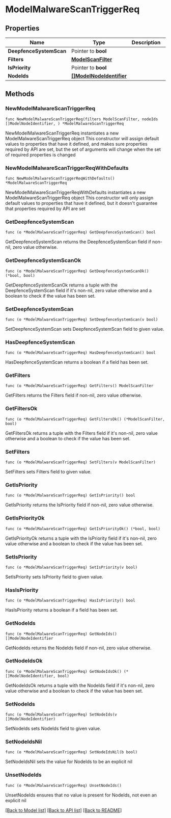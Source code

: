 # ModelMalwareScanTriggerReq

## Properties

Name | Type | Description | Notes
------------ | ------------- | ------------- | -------------
**DeepfenceSystemScan** | Pointer to **bool** |  | [optional] 
**Filters** | [**ModelScanFilter**](ModelScanFilter.md) |  | 
**IsPriority** | Pointer to **bool** |  | [optional] 
**NodeIds** | [**[]ModelNodeIdentifier**](ModelNodeIdentifier.md) |  | 

## Methods

### NewModelMalwareScanTriggerReq

`func NewModelMalwareScanTriggerReq(filters ModelScanFilter, nodeIds []ModelNodeIdentifier, ) *ModelMalwareScanTriggerReq`

NewModelMalwareScanTriggerReq instantiates a new ModelMalwareScanTriggerReq object
This constructor will assign default values to properties that have it defined,
and makes sure properties required by API are set, but the set of arguments
will change when the set of required properties is changed

### NewModelMalwareScanTriggerReqWithDefaults

`func NewModelMalwareScanTriggerReqWithDefaults() *ModelMalwareScanTriggerReq`

NewModelMalwareScanTriggerReqWithDefaults instantiates a new ModelMalwareScanTriggerReq object
This constructor will only assign default values to properties that have it defined,
but it doesn't guarantee that properties required by API are set

### GetDeepfenceSystemScan

`func (o *ModelMalwareScanTriggerReq) GetDeepfenceSystemScan() bool`

GetDeepfenceSystemScan returns the DeepfenceSystemScan field if non-nil, zero value otherwise.

### GetDeepfenceSystemScanOk

`func (o *ModelMalwareScanTriggerReq) GetDeepfenceSystemScanOk() (*bool, bool)`

GetDeepfenceSystemScanOk returns a tuple with the DeepfenceSystemScan field if it's non-nil, zero value otherwise
and a boolean to check if the value has been set.

### SetDeepfenceSystemScan

`func (o *ModelMalwareScanTriggerReq) SetDeepfenceSystemScan(v bool)`

SetDeepfenceSystemScan sets DeepfenceSystemScan field to given value.

### HasDeepfenceSystemScan

`func (o *ModelMalwareScanTriggerReq) HasDeepfenceSystemScan() bool`

HasDeepfenceSystemScan returns a boolean if a field has been set.

### GetFilters

`func (o *ModelMalwareScanTriggerReq) GetFilters() ModelScanFilter`

GetFilters returns the Filters field if non-nil, zero value otherwise.

### GetFiltersOk

`func (o *ModelMalwareScanTriggerReq) GetFiltersOk() (*ModelScanFilter, bool)`

GetFiltersOk returns a tuple with the Filters field if it's non-nil, zero value otherwise
and a boolean to check if the value has been set.

### SetFilters

`func (o *ModelMalwareScanTriggerReq) SetFilters(v ModelScanFilter)`

SetFilters sets Filters field to given value.


### GetIsPriority

`func (o *ModelMalwareScanTriggerReq) GetIsPriority() bool`

GetIsPriority returns the IsPriority field if non-nil, zero value otherwise.

### GetIsPriorityOk

`func (o *ModelMalwareScanTriggerReq) GetIsPriorityOk() (*bool, bool)`

GetIsPriorityOk returns a tuple with the IsPriority field if it's non-nil, zero value otherwise
and a boolean to check if the value has been set.

### SetIsPriority

`func (o *ModelMalwareScanTriggerReq) SetIsPriority(v bool)`

SetIsPriority sets IsPriority field to given value.

### HasIsPriority

`func (o *ModelMalwareScanTriggerReq) HasIsPriority() bool`

HasIsPriority returns a boolean if a field has been set.

### GetNodeIds

`func (o *ModelMalwareScanTriggerReq) GetNodeIds() []ModelNodeIdentifier`

GetNodeIds returns the NodeIds field if non-nil, zero value otherwise.

### GetNodeIdsOk

`func (o *ModelMalwareScanTriggerReq) GetNodeIdsOk() (*[]ModelNodeIdentifier, bool)`

GetNodeIdsOk returns a tuple with the NodeIds field if it's non-nil, zero value otherwise
and a boolean to check if the value has been set.

### SetNodeIds

`func (o *ModelMalwareScanTriggerReq) SetNodeIds(v []ModelNodeIdentifier)`

SetNodeIds sets NodeIds field to given value.


### SetNodeIdsNil

`func (o *ModelMalwareScanTriggerReq) SetNodeIdsNil(b bool)`

 SetNodeIdsNil sets the value for NodeIds to be an explicit nil

### UnsetNodeIds
`func (o *ModelMalwareScanTriggerReq) UnsetNodeIds()`

UnsetNodeIds ensures that no value is present for NodeIds, not even an explicit nil

[[Back to Model list]](../README.md#documentation-for-models) [[Back to API list]](../README.md#documentation-for-api-endpoints) [[Back to README]](../README.md)


